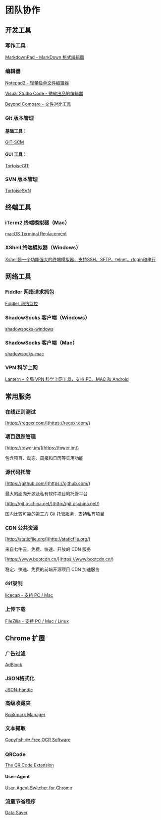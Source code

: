 # 团队协作

## 开发工具

### 写作工具

[MarkdownPad - MarkDown 格式编辑器](http://markdownpad.com/)

### 编辑器

[Notepad2 - 轻量级单文件编辑器](http://www.flos-freeware.ch/notepad2.html)

[Visual Studio Code - 微软出品的编辑器](https://code.visualstudio.com/)

[Beyond Compare - 文件对比工具](http://www.scootersoftware.com/download.php)

### Git 版本管理

#### 基础工具：
[GIT-SCM](https://git-scm.com/downloads)

#### GUI 工具：
[TortoiseGIT](https://tortoisegit.org/download/)

### SVN 版本管理

[TortoiseSVN](https://tortoisesvn.net/downloads.zh.html)

## 终端工具

### iTerm2 终端模拟器（Mac）

[macOS Terminal Replacement](https://www.iterm2.com/)

### XShell 终端模拟器（Windows）

[Xshell是一个功能强大的终端模拟器，支持SSH、SFTP、telnet，rlogin和串行](https://pc.qq.com/detail/4/detail_2644.html)

## 网络工具

### Fiddler 网络请求抓包

[Fiddler 网络监控](https://www.telerik.com/download/fiddler)

### ShadowSocks 客户端（Windows）

[shadowsocks-windows](https://github.com/shadowsocks/shadowsocks-windows/releases)

### ShadowSocks 客户端（Mac）

[shadowsocks-mac](https://github.com/shadowsocks/ShadowsocksX-NG/releases)

### VPN 科学上网

[Lantern - 全局 VPN 科学上网工具，支持 PC、MAC 和 Android](https://www.getlantern.org/)

## 常用服务

### 在线正则测试
[https://regexr.com/](https://regexr.com/)

### 项目跟踪管理

[https://tower.im/](https://tower.im/)

包含项目、动态、周报和日历等实用功能

### 源代码托管

[https://github.com/](https://github.com/)

最大的面向开源及私有软件项目的托管平台

[http://git.oschina.net/](http://git.oschina.net/)

国内比较可靠的第三方 Git 托管服务，支持私有项目

### CDN 公共资源

[http://staticfile.org/](http://staticfile.org/)

来自七牛云，免费、快速、开放的 CDN 服务

[https://www.bootcdn.cn/](https://www.bootcdn.cn/)

稳定、快速、免费的前端开源项目 CDN 加速服务

### Gif录制

[licecap - 支持 PC / Mac](http://www.cockos.com/licecap/)

### 上传下载

[FileZilla - 支持 PC / Mac / Linux](https://filezilla-project.org/download.php?show_all=1)

## Chrome 扩展

### 广告过滤

[AdBlock](https://chrome.google.com/webstore/detail/adblock/gighmmpiobklfepjocnamgkkbiglidom)

### JSON格式化

[JSON-handle](https://chrome.google.com/webstore/detail/json-handle/iahnhfdhidomcpggpaimmmahffihkfnj)

### 高级收藏夹

[Bookmark Manager](https://chrome.google.com/webstore/detail/bookmark-manager/gmlllbghnfkpflemihljekbapjopfjik)

### 文本提取

[Copyfish 🐟 Free OCR Software](https://chrome.google.com/webstore/detail/copyfish-🐟-free-ocr-soft/eenjdnjldapjajjofmldgmkjaienebbj)

### QRCode

[The QR Code Extension](https://chrome.google.com/webstore/detail/the-qr-code-extension/oijdcdmnjjgnnhgljmhkjlablaejfeeb)

#### User-Agent

[User-Agent Switcher for Chrome](https://chrome.google.com/webstore/detail/user-agent-switcher-for-c/djflhoibgkdhkhhcedjiklpkjnoahfmg)

### 流量节省程序

[Data Saver](https://chrome.google.com/webstore/detail/data-saver/pfmgfdlgomnbgkofeojodiodmgpgmkac)